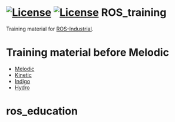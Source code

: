 [![License](https://img.shields.io/badge/License-Apache%202.0-blue.svg)](https://opensource.org/licenses/Apache-2.0)
[![License](https://img.shields.io/badge/License-BSD%203--Clause-blue.svg)](https://opensource.org/licenses/BSD-3-Clause)
ROS_training
===================

Training material for [ROS-Industrial](https://industrial-training-master.readthedocs.io).

Training material before Melodic
================================

 - [Melodic](https://industrial-training-master.readthedocs.io/en/melodic/index.html)
 - [Kinetic](https://industrial-training-master.readthedocs.io/en/kinetic/index.html)
 - [Indigo](http://aeswiki.datasys.swri.edu/rositraining/indigo/Exercises/)
 - [Hydro](http://aeswiki.datasys.swri.edu/rositraining/hydro/Exercises/)
# ros_education
